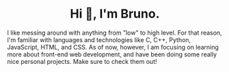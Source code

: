 <h1 align="center">Hi 👋, I'm Bruno.</h1>

I like messing around with anything from "low" to high level. For that reason, I'm familiar with languages and technologies like C, C++, Python, JavaScript, HTML, and CSS.
As of now, however, I am focusing on learning more about front-end web development, and have been doing some really nice personal projects. Make sure to check them out!
